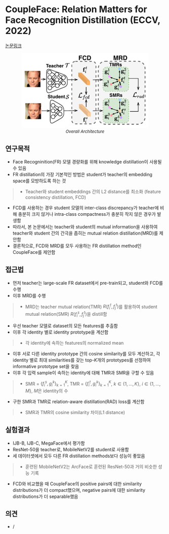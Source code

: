 # CoupleFace: Relation Matters for Face Recognition Distillation (ECCV, 2022)

[논문링크](https://arxiv.org/abs/2204.05502)

<p align="center">
    <img width="400" alt='fig1' src="./img/13_16_01.png?raw=true"></br>
    <em><font size=2>Overall Architecture</font></em>
</p>

## 연구목적
- Face Recogninition(FR) 모델 경량화를 위해 knowledge distillation이 사용될 수 있음
- FR distillation의 가장 기본적인 방법은 student가 teacher의 embedding space를 모방하도록 하는 것
> - Teacher와 student embeddings 간의 L2 distance를 최소화 (feature consistency distillation, FCD)
- FCD를 사용하는 경우 student 모델의 inter-class discrepancy가 teacher에 비해 충분히 크지 않거나 intra-class compactness가 충분히 작지 않은 경우가 발생함
- 따라서, 본 논문에서는 teacher와 student의 mutual information을 사용하여 teacher와 student 간의 간극을 좁히는 mutual relation distillation(MRD)를 제안함
- 결론적으로, FCD와 MRD를 모두 사용하는 FR distillation method인 CoupleFace를 제안함

## 접근법
- 먼저 teacher는 large-scale FR dataset에서 pre-train되고, student와 FCD를 수행
- 이후 MRD를 수행
> - MRD는 teacher mutual relation(TMR) $R(f^{t}_{i}, f^{t}_{j})$를 활용하여 student mutual relation(SMR) $R(f^{s}_{i}, f^{t}_{j})$을 distill함
- 우선 teacher 모델로 dataset의 모든 features를 추출함
- 이후 각 identity 별로 identity prototype을 계산함
> - 각 identity에 속하는 features의 normalized mean
- 이후 서로 다른 identity prototype 간의 cosine similarity를 모두 계산하고, 각 identity 별로 최대 similarities를 갖는 top-$K$개의 prototypes를 선정하여 informative prototype set을 찾음
- 이후 각 입력 sample이 속하는 identity에 대해 TMR과 SMR을 구할 수 있음
> - SMR = $\{f^{s}_{i}, g^{k}_{i}\}^{K}_{k=1}$, TMR = $\{f^{t}_{i}, g^{k}_{i}\}^{K}_{k=1}$, $k\in\{1,\dots,K\}$, $i\in\{1,\dots,M\}$, $M$은 identity의 수
- 구한 SMR과 TMR로 relation-aware distillation(RAD) loss를 계산함
> - SMR과 TMR의 cosine similarity 차이(L1 distance)

## 실험결과
- IJB-B, IJB-C, MegaFace에서 평가함
- ResNet-50을 teacher로, MobileNetV2를 student로 사용함
- 세 데이터셋에서 모두 다른 FR distillation methods보다 성능이 좋았음
> - 훈련된 MobileNetV2는 ArcFace로 훈련된 ResNet-50과 거의 비슷한 성능 기록
- FCD와 비교했을 때 CoupleFace의 positive pairs에 대한 similarity distributions가 더 compact했으며, negative pairs에 대한 similarity distributions가 더 separable했음

## 의견
- /